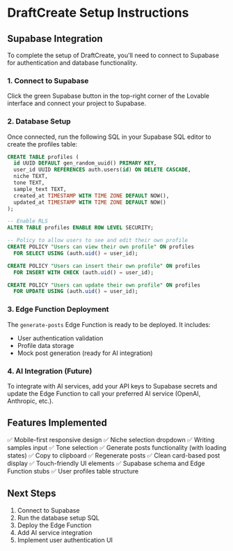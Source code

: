 
# DraftCreate Setup Instructions

## Supabase Integration

To complete the setup of DraftCreate, you'll need to connect to Supabase for authentication and database functionality.

### 1. Connect to Supabase
Click the green Supabase button in the top-right corner of the Lovable interface and connect your project to Supabase.

### 2. Database Setup
Once connected, run the following SQL in your Supabase SQL editor to create the profiles table:

```sql
CREATE TABLE profiles (
  id UUID DEFAULT gen_random_uuid() PRIMARY KEY,
  user_id UUID REFERENCES auth.users(id) ON DELETE CASCADE,
  niche TEXT,
  tone TEXT,
  sample_text TEXT,
  created_at TIMESTAMP WITH TIME ZONE DEFAULT NOW(),
  updated_at TIMESTAMP WITH TIME ZONE DEFAULT NOW()
);

-- Enable RLS
ALTER TABLE profiles ENABLE ROW LEVEL SECURITY;

-- Policy to allow users to see and edit their own profile
CREATE POLICY "Users can view their own profile" ON profiles
  FOR SELECT USING (auth.uid() = user_id);

CREATE POLICY "Users can insert their own profile" ON profiles
  FOR INSERT WITH CHECK (auth.uid() = user_id);

CREATE POLICY "Users can update their own profile" ON profiles
  FOR UPDATE USING (auth.uid() = user_id);
```

### 3. Edge Function Deployment
The `generate-posts` Edge Function is ready to be deployed. It includes:
- User authentication validation
- Profile data storage
- Mock post generation (ready for AI integration)

### 4. AI Integration (Future)
To integrate with AI services, add your API keys to Supabase secrets and update the Edge Function to call your preferred AI service (OpenAI, Anthropic, etc.).

## Features Implemented

✅ Mobile-first responsive design
✅ Niche selection dropdown
✅ Writing samples input
✅ Tone selection
✅ Generate posts functionality (with loading states)
✅ Copy to clipboard
✅ Regenerate posts
✅ Clean card-based post display
✅ Touch-friendly UI elements
✅ Supabase schema and Edge Function stubs
✅ User profiles table structure

## Next Steps

1. Connect to Supabase
2. Run the database setup SQL
3. Deploy the Edge Function
4. Add AI service integration
5. Implement user authentication UI
